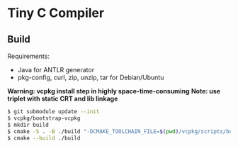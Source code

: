 # Tiny C Compiler
## Build
Requirements:
* Java for ANTLR generator
* pkg-config, curl, zip, unzip, tar for Debian/Ubuntu

**Warning: vcpkg install step in highly space-time-consuming**
**Note: use triplet with static CRT and lib linkage**

```sh
$ git submodule update --init
$ vcpkg/bootstrap-vcpkg
$ mkdir build
$ cmake -S . -B ./build "-DCMAKE_TOOLCHAIN_FILE=$(pwd)/vcpkg/scripts/buildsystems/vcpkg.cmake"
$ cmake --build ./build
```
